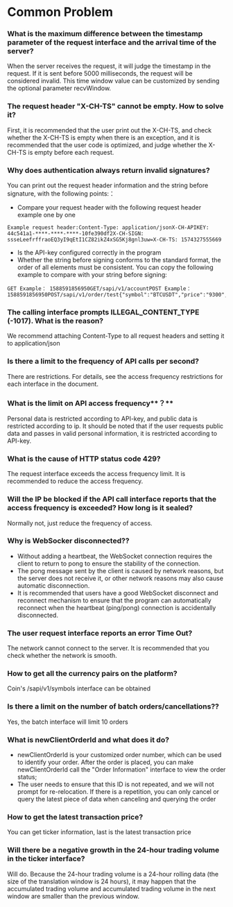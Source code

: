 # Common Problem

### What is the maximum difference between the timestamp parameter of the request interface and the arrival time of the server? <a href="#what-is-the-maximum-difference-between-the-timestamp-parameter-of-the-request-interface-and-the-arri" id="what-is-the-maximum-difference-between-the-timestamp-parameter-of-the-request-interface-and-the-arri"></a>

When the server receives the request, it will judge the timestamp in the request. If it is sent before 5000 milliseconds, the request will be considered invalid. This time window value can be customized by sending the optional parameter recvWindow.

### The request header "X-CH-TS" cannot be empty. How to solve it? <a href="#the-request-header-x-ch-ts-cannot-be-empty-how-to-solve-it" id="the-request-header-x-ch-ts-cannot-be-empty-how-to-solve-it"></a>

First, it is recommended that the user print out the X-CH-TS, and check whether the X-CH-TS is empty when there is an exception, and it is recommended that the user code is optimized, and judge whether the X-CH-TS is empty before each request.

### Why does authentication always return invalid signatures? <a href="#why-does-authentication-always-return-invalid-signatures" id="why-does-authentication-always-return-invalid-signatures"></a>

You can print out the request header information and the string before signature, with the following points:：

* Compare your request header with the following request header example one by one

```
Example request header:​Content-Type: application/json​X-CH-APIKEY: 44c541a1-****-****-****-10fe390df2​X-CH-SIGN: ssseLeefrffraoEQ3yI9qEtI1CZ82ikZ4xSG5Kj8gnl3uw=​X-CH-TS: 1574327555669
```

* Is the API-key configured correctly in the program
* Whether the string before signing conforms to the standard format, the order of all elements must be consistent. You can copy the following example to compare with your string before signing:

```
GET Example： 1588591856950GET/sapi/v1/account​POST Example：1588591856950POST/sapi/v1/order/test{"symbol":"BTCUSDT","price":"9300","volume":"1","side":"BUY","type":"LIMIT"}
```

### The calling interface prompts ILLEGAL\_CONTENT\_TYPE (-1017). What is the reason? <a href="#the-calling-interface-prompts-illegal_content_type-1017-what-is-the-reason" id="the-calling-interface-prompts-illegal_content_type-1017-what-is-the-reason"></a>

We recommend attaching Content-Type to all request headers and setting it to application/json

### Is there a limit to the frequency of API calls per second? <a href="#is-there-a-limit-to-the-frequency-of-api-calls-per-second" id="is-there-a-limit-to-the-frequency-of-api-calls-per-second"></a>

There are restrictions. For details, see the access frequency restrictions for each interface in the document.

### What is the limit on API access frequency**？** <a href="#what-is-the-limit-on-api-access-frequency" id="what-is-the-limit-on-api-access-frequency"></a>

Personal data is restricted according to API-key, and public data is restricted according to ip. It should be noted that if the user requests public data and passes in valid personal information, it is restricted according to API-key.

### What is the cause of HTTP status code 429? <a href="#what-is-the-cause-of-http-status-code-429" id="what-is-the-cause-of-http-status-code-429"></a>

The request interface exceeds the access frequency limit. It is recommended to reduce the access frequency.

### Will the IP be blocked if the API call interface reports that the access frequency is exceeded? How long is it sealed? <a href="#will-the-ip-be-blocked-if-the-api-call-interface-reports-that-the-access-frequency-is-exceeded-how-l" id="will-the-ip-be-blocked-if-the-api-call-interface-reports-that-the-access-frequency-is-exceeded-how-l"></a>

Normally not, just reduce the frequency of access.

### Why is WebSocker disconnected?? <a href="#why-is-websocker-disconnected" id="why-is-websocker-disconnected"></a>

* Without adding a heartbeat, the WebSocket connection requires the client to return to pong to ensure the stability of the connection.
* The pong message sent by the client is caused by network reasons, but the server does not receive it, or other network reasons may also cause automatic disconnection.
* It is recommended that users have a good WebSocket disconnect and reconnect mechanism to ensure that the program can automatically reconnect when the heartbeat (ping/pong) connection is accidentally disconnected.

### The user request interface reports an error Time Out? <a href="#the-user-request-interface-reports-an-error-time-out" id="the-user-request-interface-reports-an-error-time-out"></a>

The network cannot connect to the server. It is recommended that you check whether the network is smooth.

### How to get all the currency pairs on the platform? <a href="#how-to-get-all-the-currency-pairs-on-the-platform" id="how-to-get-all-the-currency-pairs-on-the-platform"></a>

Coin's /sapi/v1/symbols interface can be obtained

### Is there a limit on the number of batch orders/cancellations?? <a href="#is-there-a-limit-on-the-number-of-batch-orders-cancellations" id="is-there-a-limit-on-the-number-of-batch-orders-cancellations"></a>

Yes, the batch interface will limit 10 orders

### What is newClientOrderId and what does it do? <a href="#what-is-newclientorderid-and-what-does-it-do" id="what-is-newclientorderid-and-what-does-it-do"></a>

* newClientOrderId is your customized order number, which can be used to identify your order. After the order is placed, you can make newClientOrderId call the "Order Information" interface to view the order status;
* The user needs to ensure that this ID is not repeated, and we will not prompt for re-relocation. If there is a repetition, you can only cancel or query the latest piece of data when canceling and querying the order

### How to get the latest transaction price? <a href="#how-to-get-the-latest-transaction-price" id="how-to-get-the-latest-transaction-price"></a>

You can get ticker information, last is the latest transaction price

### Will there be a negative growth in the 24-hour trading volume in the ticker interface? <a href="#will-there-be-a-negative-growth-in-the-24-hour-trading-volume-in-the-ticker-interface" id="will-there-be-a-negative-growth-in-the-24-hour-trading-volume-in-the-ticker-interface"></a>

Will do. Because the 24-hour trading volume is a 24-hour rolling data (the size of the translation window is 24 hours), it may happen that the accumulated trading volume and accumulated trading volume in the next window are smaller than the previous window.[\
](https://zhonghuahan.gitbook.io/v/v/english/sdk-kai-fa-ku)
